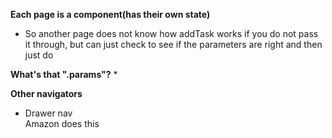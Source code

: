 **Each page is a component(has their own state)**
* So another page does not know how addTask works if you do not pass it through, but can just check to see if the parameters are right and then just do <br>

**What's that ".params"?**
* 

**Other navigators**
* Drawer nav<br>
Amazon does this 
